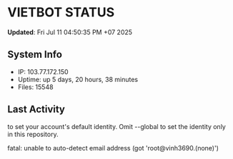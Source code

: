 # VIETBOT STATUS
**Updated**: Fri Jul 11 04:50:35 PM +07 2025

## System Info
- IP: 103.77.172.150
- Uptime: up 5 days, 20 hours, 38 minutes
- Files: 15548

## Last Activity

to set your account's default identity.
Omit --global to set the identity only in this repository.

fatal: unable to auto-detect email address (got 'root@vinh3690.(none)')
